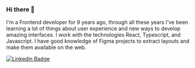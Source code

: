 ### Hi there 👋

I'm a Frontend developer for 9 years ago, through all these years I've been learning a lot of things about user experience and new ways to develop amazing interfaces. I work with the technologies React, Typescript, and Javascript. I have good knowledge of Figma projects to extract layouts and make them available on the web.

[![Linkedin Badge](https://img.shields.io/badge/-LinkedIn-444444?style=flat-square&logo=Linkedin&logoColor=white&link=https://www.linkedin.com/in/jvscorrea/)](https://www.linkedin.com/in/jvscorrea/)

<!--
**joaovsantos/joaovsantos** is a ✨ _special_ ✨ repository because its `README.md` (this file) appears on your GitHub profile.

Here are some ideas to get you started:

- 🔭 I’m currently working on ...
- 🌱 I’m currently learning ...
- 👯 I’m looking to collaborate on ...
- 🤔 I’m looking for help with ...
- 💬 Ask me about ...
- 📫 How to reach me: ...
- 😄 Pronouns: ...
- ⚡ Fun fact: ...
-->
